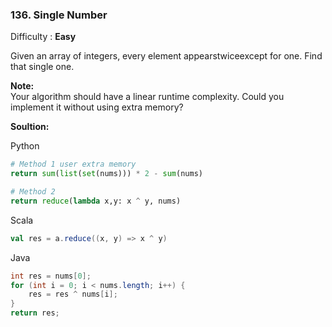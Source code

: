 ### 136. Single Number 

Difficulty : **Easy**



Given an array of integers, every element appearstwiceexcept for one. Find that single one.

**Note:**  
Your algorithm should have a linear runtime complexity. Could you implement it without using extra memory?

**Soultion:**

Python

```py
# Method 1 user extra memory
return sum(list(set(nums))) * 2 - sum(nums)

# Method 2
return reduce(lambda x,y: x ^ y, nums)
```

Scala

```Scala
val res = a.reduce((x, y) => x ^ y)
```

Java

```java
int res = nums[0];
for (int i = 0; i < nums.length; i++) {
    res = res ^ nums[i];
}
return res;
```



